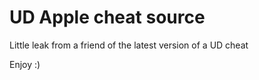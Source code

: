 # UD Apple cheat source

Little leak from a friend of the latest version of a UD cheat

Enjoy :)


















